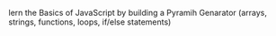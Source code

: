 lern the Basics of JavaScript by building a Pyramih Genarator (arrays, strings, functions, loops, if/else statements)
